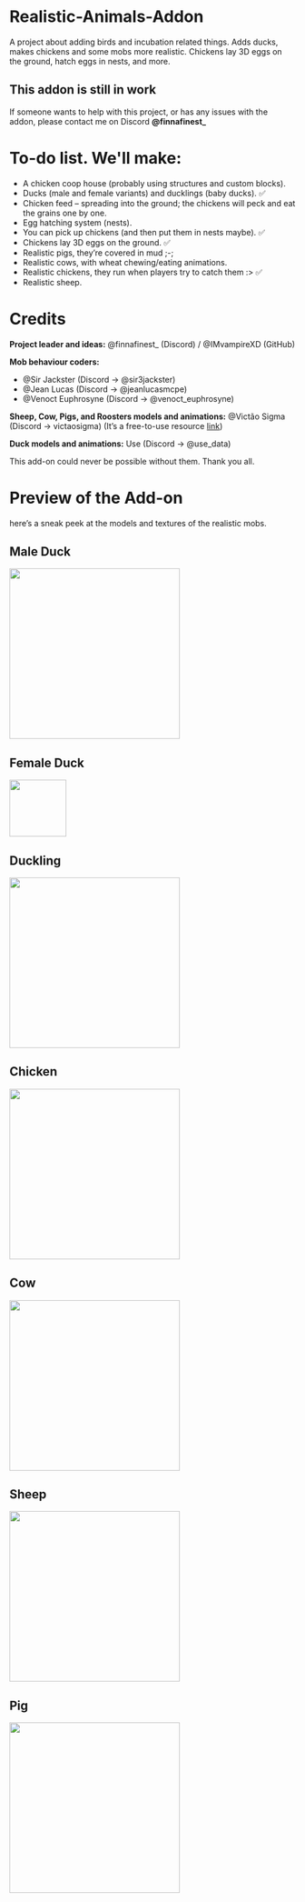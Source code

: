 # Realistic-Animals-Addon
<p>
A project about adding birds and incubation related things. Adds ducks, makes chickens and some mobs more realistic.  
Chickens lay 3D eggs on the ground, hatch eggs in nests, and more.
</p>

<h2>This addon is still in work</h2>
<p>
If someone wants to help with this project, or has any issues with the addon, please contact me on Discord <b>@finnafinest_</b>
</p>

<h1>To-do list. We'll make:</h1>
<ul>
  <li>A chicken coop house (probably using structures and custom blocks).</li>
  <li>Ducks (male and female variants) and ducklings (baby ducks). ✅</li>
  <li>Chicken feed – spreading into the ground; the chickens will peck and eat the grains one by one.</li>
  <li>Egg hatching system (nests).</li>
  <li>You can pick up chickens (and then put them in nests maybe). ✅</li>
  <li>Chickens lay 3D eggs on the ground. ✅</li>
  <li>Realistic pigs, they’re covered in mud ;-;</li>
  <li>Realistic cows, with wheat chewing/eating animations.</li>
  <li>Realistic chickens, they run when players try to catch them :&gt; ✅</li>
  <li>Realistic sheep.</li>
</ul>

<h1>Credits</h1>
<p>
<b>Project leader and ideas:</b>  
@finnafinest_ (Discord) / @IMvampireXD (GitHub)
</p>

<p>
<b>Mob behaviour coders:</b>  
<ul>
  <li>@Sir Jackster (Discord → @sir3jackster)</li>
  <li>@Jean Lucas (Discord → @jeanlucasmcpe)</li>
  <li>@Venoct Euphrosyne (Discord → @venoct_euphrosyne)</li>
</ul>
</p>

<p>
<b>Sheep, Cow, Pigs, and Roosters models and animations:</b>  
@Victão Sigma (Discord → victaosigma)  
(It’s a free-to-use resource <a href="https://discord.com/channels/523663022053392405/1401389263219593350" target="_blank">link</a>)
</p>

<p>
<b>Duck models and animations:</b>  
Use (Discord → @use_data)
</p>

<p>
This add-on could never be possible without them. Thank you all.
</p>

<h1>Preview of the Add-on</h1>
<p>
here’s a sneak peek at the models and textures of the realistic mobs.
</p>

<h2>Male Duck</h2>
<p>
<img src="https://cdn.discordapp.com/attachments/1353599321022660689/1405925133197115474/duck.gif?ex=68b11410&is=68afc290&hm=7e5e26fd047e6690d6833a40b7918bf54bbc4d02202730bbae542c448f7fb3f3&" width="300">
</p>

<h2>Female Duck</h2>
<p>
<img src="" width="100">
</p>

<h2>Duckling</h2>
<p>
<img src="https://imgur.com/hhmuXvx.gif" width="300">
</p>

<h2>Chicken</h2>
<p>
<img src="https://imgur.com/RnYgEO7.gif" width="300">
</p>

<h2>Cow</h2>
<p>
<img src="https://imgur.com/pfcU8H8.gif" width="300">
</p>

<h2>Sheep</h2>
<p>
<img src="https://imgur.com/uU95NRc.gif" width="300">
</p>

<h2>Pig</h2>
<p>
<img src="https://imgur.com/3w0FPbA.gif" width="300">
</p>
